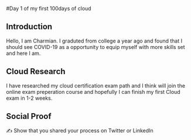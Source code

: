 

#Day 1 of my first 100days of cloud

## Introduction
Hello, I am Charmian. I graduted from college a year ago and found that I should see COVID-19 as a opportunity to equip myself with more skills set and here I am.

## Cloud Research

I have researched my cloud certification exam path and I think will join the online exam preperation course and hopefully I can finish my first Cloud exam in 1-2 weeks.


## Social Proof

✍️ Show that you shared your process on Twitter or LinkedIn

[](link)
